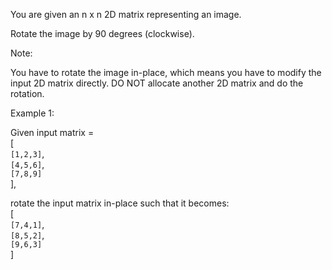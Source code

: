 You are given an n x n 2D matrix representing an image.

Rotate the image by 90 degrees (clockwise).

Note:

You have to rotate the image in-place, which means you have to modify the input 2D matrix directly. DO NOT allocate another 2D matrix and do the rotation.

Example 1:

Given input matrix =  <br> 
[<br>
  `[1,2,3]`,<br>
  `[4,5,6]`,<br>
  `[7,8,9]`<br>
],<br>

rotate the input matrix in-place such that it becomes:<br> 
[<br> 
  `[7,4,1]`,    <br> 
  `[8,5,2]`,   <br> 
  `[9,6,3]`   <br> 
]